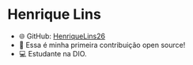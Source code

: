 # Henrique Lins

- 🌐 GitHub: [HenriqueLins26](https://github.com/HenriqueLins26)
- 🚀 Essa é minha primeira contribuição open source!
- 💻 Estudante na DIO.
